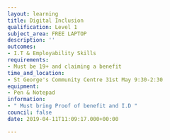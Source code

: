 ```yaml
---
layout: learning
title: Digital Inclusion
qualification: Level 1
subject_area: FREE LAPTOP
description: ''
outcomes:
- I.T & Employability Skills
requirements:
- Must be 19+ and claiming a benefit
time_and_location:
- St George's Community Centre 31st May 9:30-2:30
equipment:
- Pen & Notepad
information:
- " Must bring Proof of benefit and I.D "
council: false
date: 2019-04-11T11:09:17.000+00:00

---
```

